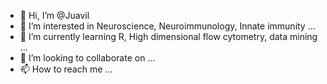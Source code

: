 - 👋 Hi, I’m @Juavil
- 👀 I’m interested in Neuroscience, Neuroimmunology, Innate immunity ...
- 🌱 I’m currently learning R, High dimensional flow cytometry, data mining ...
- 💞️ I’m looking to collaborate on ...
- 📫 How to reach me ...

<!---
Juavil/Juavil is a ✨ special ✨ repository because its `README.md` (this file) appears on your GitHub profile.
You can click the Preview link to take a look at your changes.
--->
